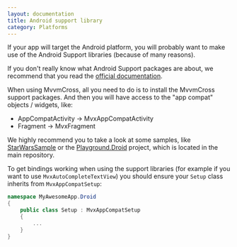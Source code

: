 ```yaml
---
layout: documentation
title: Android support library
category: Platforms
---
```


If your app will target the Android platform, you will probably want to make use of the Android Support libraries (because of many reasons).

If you don't really know what Android Support packages are about, we recommend that you read the [official documentation](https://developer.android.com/topic/libraries/support-library/).

When using MvvmCross, all you need to do is to install the MvvmCross support packages. And then you will have access to the "app compat" objects / widgets, like:
- AppCompatActivity -> MvxAppCompatActivity
- Fragment -> MvxFragment

We highly recommend you to take a look at some samples, like [StarWarsSample](https://github.com/MvvmCross/MvvmCross-Samples/tree/master/StarWarsSample) or the [Playground.Droid](https://github.com/MvvmCross/MvvmCross/tree/master/Projects/Playground/Playground.Droid) project, which is located in the main repository.


To get bindings working when using the support libraries (for example if you want to use `MvxAutoCompleteTextView`) you should ensure your `Setup` class inherits from `MvxAppCompatSetup`:

```c#
namespace MyAwesomeApp.Droid
{
    public class Setup : MvxAppCompatSetup
    {
        ...
    }
}
```
